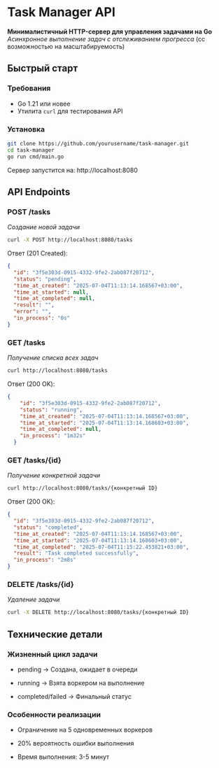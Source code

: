 #  Task Manager API

**Минималистичный HTTP-сервер для управления задачами на Go**  
_Асинхронное выполнение задач с отслеживанием прогресса_ (сс возможностью на масштабируемость)

## Быстрый старт

### Требования
- Go 1.21 или новее
- Утилита `curl` для тестирования API

### Установка
```bash
git clone https://github.com/yourusername/task-manager.git
cd task-manager
go run cmd/main.go
```
Сервер запустится на:
http://localhost:8080

## API Endpoints

### POST /tasks
*Создание новой задачи*

```bash
curl -X POST http://localhost:8080/tasks
```

Ответ (201 Created):

```json
{
  "id": "3f5e303d-0915-4332-9fe2-2ab087f20712",
  "status": "pending",
  "time_at_created": "2025-07-04T11:13:14.168567+03:00",
  "time_at_started": null,
  "time_at_completed": null,
  "result": "",
  "error": "",
  "in_process": "0s"
}
```

### GET /tasks
 *Получение списка всех задач*

 ```bash
curl http://localhost:8080/tasks
```

Ответ (200 OK):

```json
{
    "id": "3f5e303d-0915-4332-9fe2-2ab087f20712",
    "status": "running",
    "time_at_created": "2025-07-04T11:13:14.168567+03:00",
    "time_at_started": "2025-07-04T11:13:14.168603+03:00",
    "time_at_completed": null,
    "in_process": "1m32s"
  }
```
### GET /tasks/{id}

*Получение конкретной задачи*
``` bash
curl http://localhost:8080/tasks/{конкретный ID}
```

Ответ (200 OK):

```json
{
  "id": "3f5e303d-0915-4332-9fe2-2ab087f20712",
  "status": "completed",
  "time_at_created": "2025-07-04T11:13:14.168567+03:00",
  "time_at_started": "2025-07-04T11:13:14.168603+03:00",
  "time_at_completed": "2025-07-04T11:15:22.453821+03:00",
  "result": "Task completed successfully",
  "in_process": "2m8s"
}
```

### DELETE /tasks/{id}
*Удаление задачи*
```bash
curl -X DELETE http://localhost:8080/tasks/{конкретный ID}
```

## Технические детали
### Жизненный цикл задачи
- pending → Создана, ожидает в очереди

- running → Взята воркером на выполнение

- completed/failed → Финальный статус

### Особенности реализации
- Ограничение на 5 одновременных воркеров

- 20% вероятность ошибки выполнения

- Время выполнения: 3-5 минут

